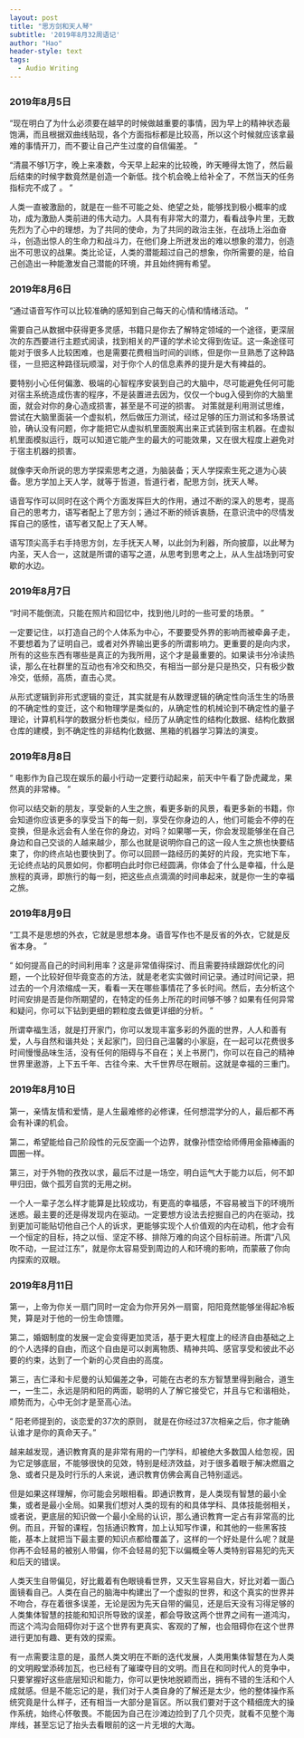 ```yaml
---
layout: post
title: "思方剑和天人琴"
subtitle: '2019年8月32周语记'
author: "Hao"
header-style: text
tags:
  - Audio Writing
---
```




### 2019年8月5日

“现在明白了为什么必须要在越早的时候做越重要的事情，因为早上的精神状态最饱满，而且根据双曲线贴现，各个方面指标都是比较高，所以这个时候就应该拿最难的事情开刀，而不要让自己产生过度的自信偏差。 ”

“清晨不够1万字，晚上来凑数，今天早上起来的比较晚，昨天睡得太饱了，然后最后结束的时候字数竟然是创造一个新低。找个机会晚上给补全了，不然当天的任务指标完不成了 。  ”

人类一直被激励的，就是在一些不可能之处、绝望之处，能够找到极小概率的成功，成为激励人类前进的伟大动力。人具有有非常大的潜力，看看战争片里，无数先烈为了心中的理想，为了共同的使命，为了共同的政治主张，在战场上浴血奋斗，创造出惊人的生命力和战斗力，在他们身上所迸发出的难以想象的潜力，创造出不可思议的战果。类比论证，人类的潜能超过自己的想象，你所需要的是，给自己创造出一种能激发自己潜能的环境，并且始终拥有希望。



### 2019年8月6日

“通过语音写作可以比较准确的感知到自己每天的心情和情绪活动。 ”

需要自己从数据中获得更多灵感，书籍只是你去了解特定领域的一个途径，更深层次的东西要进行主题式阅读，找到相关的严谨的学术论文得到佐证。这一条途径可能对于很多人比较困难，也是需要花费相当时间的训练，但是你一旦熟悉了这种路径，一旦把这种路径玩顺溜，对于你个人的信息素养的提升是大有裨益的。

要特别小心任何偏激、极端的心智程序安装到自己的大脑中，尽可能避免任何可能对宿主系统造成伤害的程序，不是装置进去因为，仅仅一个bug入侵到你的大脑里面，就会对你的身心造成损害，甚至是不可逆的损害。
对策就是利用测试思维，尝试在大脑里面装一个虚拟机，然后做压力测试，经过足够的压力测试和多场景试验，确认没有问题，你才能把它从虚拟机里面脱离出来正式装到宿主机器。在虚拟机里面模拟运行，既可以知道它能产生的最大的可能效果，又在很大程度上避免对于宿主机器的损害。

就像李天命所说的思方学探索思考之道，为脑装备；天人学探索生死之道为心装备。思方学加上天人学，就等于哲道，哲道行者，配思方剑，抚天人琴。

语音写作可以同时在这个两个方面发挥巨大的作用，通过不断的深入的思考，提高自己的思考力，语写者配上了思方剑；通过不断的倾诉衷肠，在意识流中的尽情发挥自己的感性，语写者又配上了天人琴。

语写顶尖高手右手持思方剑，左手抚天人琴，以此剑为利器，所向披靡，以此琴为内圣，天人合一，这就是所谓的语写之道，从思考到思考之上，从人生战场到可安歇的水边。



### 2019年8月7日

“时间不能倒流，只能在照片和回忆中，找到他儿时的一些可爱的场景。  ”

一定要记住，以打造自己的个人体系为中心，不要要受外界的影响而被牵鼻子走，不要想着为了证明自己，或者对外界输出更多的所谓影响力。更重要的是向内求，所有的这些东西有哪些是真正的为我所用，这个才是最重要的。如果读书分冷读热读，那么在社群里的互动也有冷交和热交，有相当一部分是只是热交，只有极少数冷交，低频，高质，直击心灵。

从形式逻辑到非形式逻辑的变迁，其实就是有从数理逻辑的确定性向活生生的场景的不确定性的变迁，这个和物理学是类似的，从确定性的机械论到不确定性的量子理论，计算机科学的数据分析也类似，经历了从确定性的结构化数据、结构化数据仓库的建模，到不确定性的非结构化数据、黑箱的机器学习算法的演变。



### 2019年8月8日

“ 电影作为自己现在娱乐的最小行动一定要行动起来，前天中午看了卧虎藏龙，果然真的非常棒。 ”

你可以结交新的朋友，享受新的人生之旅，看更多新的风景，看更多新的书籍，你会知道你应该更多的享受当下的每一刻，享受在你身边的人，他们可能会不停的在变换，但是永远会有人坐在你的身边，对吗？如果哪一天，你会发现能够坐在自己身边和自己交谈的人越来越少，那么也就是说明你自己的这一段人生之旅也快要结束了，你的终点站也要快到了。你可以回顾一路经历的美好的片段，充实地下车，无论终点站的风景如何，你都明白此时你已经圆满，你体会了什么是幸福，什么是旅程的真谛，即旅行的每一刻，把这些点点滴滴的时间串起来，就是你一生的幸福之旅。



### 2019年8月9日

“工具不是思想的外衣，它就是思想本身。语音写作也不是反省的外衣，它就是反省本身。  ”

“ 如何提高自己的时间利用率？这是非常值得探讨、而且需要持续跟踪优化的问题，一个比较好但毕竟变态的方法，就是老老实实做时间记录。通过时间记录，把过去的一个月浓缩成一天，看看一天在哪些事情花了多长时间。然后，去分析这个时间安排是否是你所期望的，在特定的任务上所花的时间够不够？如果有任何异常和疑问，你可以下钻到更细的颗粒度去做更详细的分析。 ”

所谓幸福生活，就是打开家门，你可以发现丰富多彩的外面的世界，人人和善有爱，人与自然和谐共处；关起家门，回归自己温馨的小家庭，在一起可以花费很多时间慢慢品味生活，没有任何的阻碍与不自在；关上书房门，你可以在自己的精神世界里遨游，上下五千年、古往今来、大千世界尽在眼前。这就是幸福的三重门。



### 2019年8月10日

第一，亲情友情和爱情，是人生最难修的必修课，任何想混学分的人，最后都不再会有补课的机会。

 第二，希望能给自己阶段性的元反空画一个边界，就像孙悟空给师傅用金箍棒画的圆圈一样。

第三，对于外物的孜孜以求，最后不过是一场空，明白运气大于能力以后，何不卸甲归田，做个孤芳自赏的无用之树。



一个人一辈子怎么样才能算是比较成功，有更高的幸福感，不容易被当下的环境所迷惑。最主要的还是得发现内在驱动。一定要想方设法去挖掘自己的内在驱动，找到更加可能贴切他自己个人的诉求，更能够实现个人价值观的内在动机，他才会有一个恒定的目标，持之以恒、坚定不移、排除万难的向这个目标前进。所谓“八风吹不动，一屁过江东”，就是你太容易受到周边的人和环境的影响，而蒙蔽了你向内探索的双眼。



### 2019年8月11日

第一，上帝为你关一扇门同时一定会为你开另外一扇窗，阳阳竟然能够坐得起冷板凳，算是对于他的一份生命馈赠。

第二，婚姻制度的发展一定会变得更加灵活，基于更大程度上的经济自由基础之上的个人选择的自由，而这个自由是可以剥离物质、精神共鸣、感官享受和彼此不必要的约束，达到了一个新的心灵自由的高度。

第三，吉仁泽和卡尼曼的认知偏差之争，可能在古老的东方智慧里得到融合，道生一，一生二，永远是阴和阳的两面，聪明的人了解它接受它，并且与它和谐相处，顺势而为，心中无剑才是至高心法。



“  阳老师提到的，谈恋爱的37次的原则， 就是在你经过37次相亲之后，你才能确认谁才是你的真命天子。”

越来越发现，通识教育真的是非常有用的一门学科，却被绝大多数国人给忽视，因为它足够底层，不能够很快的见效，特别是经济效益，对于很多着眼于解决燃眉之急、或者只是及时行乐的人来说，通识教育仿佛会离自己特别遥远。

但是如果这样理解，你可能会另眼相看。即通识教育，是人类现有智慧的最小全集，或者是最小全局。如果我们想对人类的现有的和具体学科、具体技能弱相关，或者说，更底层的知识做一个最小全局的认识，那么通识教育一定占有非常高的比例。而且，开智的课程，包括通识教育，加上认知写作课，和其他的一些黑客技能，基本上就把当下最主要的知识点都给覆盖了，这样的一个好处是什么呢？就是你再不会轻易的被别人带偏，你不会轻易的犯下以偏概全等人类特别容易犯的先天和后天的错误。

人类天生自带偏见，好比戴着有色眼镜看世界，又天生容易自大，好比对着一面凸面镜看自己。人类在自己的脑海中构建出了一个虚拟的世界，和这个真实的世界并不吻合，存在着很多误差，无论是因为先天自带的偏见，还是后天没有习得足够的人类集体智慧的技能和知识所导致的误差，都会导致这两个世界之间有一道鸿沟，而这个鸿沟会阻碍你对于这个世界有更真实、客观的了解，也会阻碍你在这个世界进行更加有趣、更有效的探索。

有一点需要注意的是，虽然人类文明在不断的迭代发展，人类用集体智慧在为人类的文明殿堂添砖加瓦，也已经有了璀璨夺目的文明。而且在和同时代人的竞争中，只要掌握好这些底层知识和能力，你可以更快地脱颖而出，拥有不错的生活和个人成就感。但是不能忘记的是，我们对于人类自身的了解还是太少，他的整体操作系统究竟是什么样子，还有相当一大部分是盲区。所以我们要对于这个精细庞大的操作系统，始终心怀敬畏。不能因为自己在沙滩边捡到了几个贝壳，就看不见整个海岸线，甚至忘记了抬头去看眼前的这一片无垠的大海。